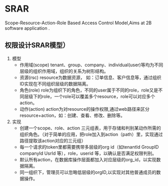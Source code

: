 # SRAR
Scope-Resource-Action-Role Based Access Control Model,Aims at 2B  software application .


## 权限设计SRAR模型）
1. 模型
    - 作用域(scope) tenant、group、company、individual(user)等均为不同层级的组织作用域，组织的关系为树形结构。
    - 资源(rsc) resource为数据资源， 如：订单信息、客户信息等，通过组织ID实现在不同组织层级的数据隔离。
    - 角色(role) role为组织下的角色，不同的user属于不同的role，role又是不同层级下的role，一个role可以覆盖多个resource，role可以对应多个action。
    - 动作(action) action为对resource的操作权限,通过web路径来区分resource+action，如：创建、查看、修改、删除等。
2. 实现
    - 创建一个scope、role、action 三元组表，用于存储和判别某动作所需的组织角色。（对于简单的应用，把role加入到action（path）里，实现通过路径提取该action对应的三元组）
    - 每一个请求的token里都需要携带多层级的org id（如tenantId GroupID companyId UsrId 等），role，userid 等，以确认是否满足权限判别。
    - 默认所有action，在数据库操作层面都加入对应层级的org_id，以实现数据隔离。
    - 同一组织下，管理员可以忽略低层级的orgID,以实现对其他普通成员的数据操作。
 

